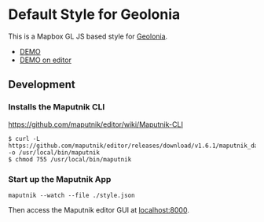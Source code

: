 # Default Style for Geolonia

This is a Mapbox GL JS based style for [Geolonia](https://geolonia.com/).

* [DEMO](https://geolonia.github.io/preview/#geolonia/basic)
* [DEMO on editor](https://geolonia.github.io/editor/?style=https://raw.githubusercontent.com/geolonia/basic/master/style.json)

## Development

### Installs the Maputnik CLI

https://github.com/maputnik/editor/wiki/Maputnik-CLI

```
$ curl -L https://github.com/maputnik/editor/releases/download/v1.6.1/maputnik_darwin -o /usr/local/bin/maputnik
$ chmod 755 /usr/local/bin/maputnik
```

### Start up the Maputnik App

```
maputnik --watch --file ./style.json
```

Then access the Maputnik editor GUI at [localhost:8000](https://localhost:8000/).